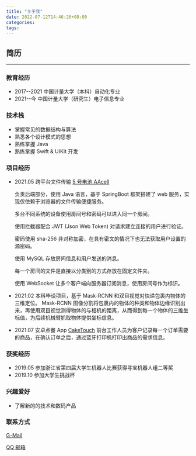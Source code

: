 ```yaml
---
title: "关于我"
date: 2022-07-12T14:46:26+08:00
categories: 
tags: 
---
```


## 简历

---

### 教育经历

- 2017--2021 中国计量大学（本科）自动化专业
- 2021--今 中国计量大学（研究生）电子信息专业

### 技术栈

- 掌握常见的数据结构与算法
- 熟悉各个设计模式的思想
- 熟练掌握 Java
- 熟练掌握 Swift & UIKit 开发

### 项目经历

- 2021.05 跨平台文件传输 [5 号电池 AAcell](https://aacell.me)
  
  负责后端部分，使用 Java 语言，基于 SpringBoot 框架搭建了 web 服务，实现仅依赖于浏览器的文件传输便捷服务。

  多台不同系统的设备使用房间号和密码可以进入同一个房间。

  使用拦截器配合 JWT (Json Web Token) 对请求建立连接的用户进行验证。

  密码使用 sha-256 非对称加密，在具有密文的情况下也无法获取用户设置的源密码。

  使用 MySQL 存放房间信息和用户发送的消息。

  每一个房间的文件是直接以分类别的方式存放在固定文件夹。

  使用 WebSocket 让多个客户端向服务器订阅消息，使用房间号作为标识。

- 2021.02 本科毕设项目，基于 Mask-RCNN 和双目视觉对快递包裹内物体的三维定位。
  Mask-RCNN 图像分割将包裹内的物体的种类和物体边缘识别出来，再使用双目视觉测得物体的与相机的距离，从而得到每一个物体的三维坐标值，为后续机械臂抓取物体提供坐标信息。
- 2021.07 安卓点餐 App [CakeTouch](https://github.com/ZanxinZ/CakeTouch)
  前台工作人员为客户记录每一个订单需要的商品，在确认订单之后，通过蓝牙打印机打印出商品的需求信息。

### 获奖经历

- 2019.05 参加浙江省第四届大学生机器人比赛获得寻宝机器人组二等奖
- 2019.10 参加大学生挑战杯
### 兴趣爱好

- 了解新的的技术和数码产品

### 联系方式

[G-Mail](zanxinz@gmail.com)

[QQ 邮箱](1252622709@qq.com)
